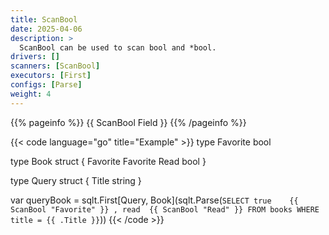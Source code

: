 ```yaml
---
title: ScanBool
date: 2025-04-06
description: >
  ScanBool can be used to scan bool and *bool.
drivers: []
scanners: [ScanBool]
executors: [First]
configs: [Parse]
weight: 4
---
```


{{% pageinfo %}}
{{ ScanBool Field }}
{{% /pageinfo %}}

{{< code language="go" title="Example" >}}
type Favorite bool

type Book struct {
  Favorite Favorite
  Read     bool
}

type Query struct {
  Title string
}

var queryBook = sqlt.First[Query, Book](sqlt.Parse(`
  SELECT
    true    {{ ScanBool "Favorite" }}
    , read  {{ ScanBool "Read" }}
  FROM books
  WHERE title = {{ .Title }}
`))
{{< /code >}}
